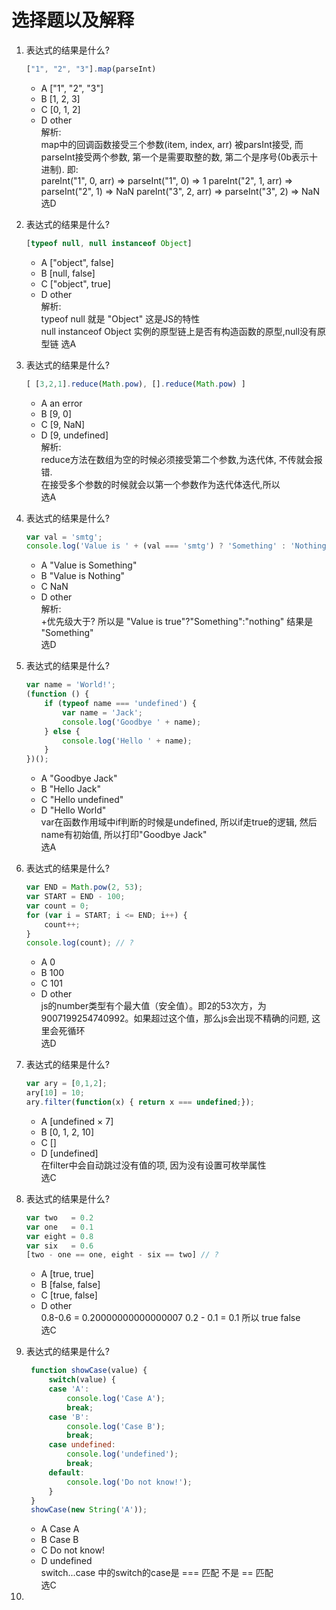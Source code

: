 # 选择题以及解释
1. 表达式的结果是什么?   
    ```js
    ["1", "2", "3"].map(parseInt)
    ```
    * A ["1", "2", "3"]
    * B [1, 2, 3]
    * C [0, 1, 2]
    * D other   
    解析:   
    map中的回调函数接受三个参数(item, index, arr) 被parsInt接受, 而parseInt接受两个参数, 第一个是需要取整的数, 第二个是序号(0b表示十进制). 即:   
    pareInt("1", 0, arr) => parseInt("1", 0) => 1
    pareInt("2", 1, arr) => parseInt("2", 1) => NaN
    pareInt("3", 2, arr) => parseInt("3", 2) => NaN   
    选D   
2. 表达式的结果是什么?
    ```js
    [typeof null, null instanceof Object]
    ```
    * A ["object", false]
    * B [null, false]
    * C ["object", true]
    * D other   
    解析:   
    typeof null 就是 "Object" 这是JS的特性   
    null instanceof Object  实例的原型链上是否有构造函数的原型,null没有原型链
    选A
    
3. 表达式的结果是什么?
    ```js
    [ [3,2,1].reduce(Math.pow), [].reduce(Math.pow) ]
    ```
    * A an error
    * B [9, 0]
    * C [9, NaN]
    * D [9, undefined]   
    解析:   
    reduce方法在数组为空的时候必须接受第二个参数,为迭代体, 不传就会报错.   
    在接受多个参数的时候就会以第一个参数作为迭代体迭代,所以   
    选A   
    
4. 表达式的结果是什么?
    ```js
    var val = 'smtg';
    console.log('Value is ' + (val === 'smtg') ? 'Something' : 'Nothing');
    ```   
    * A "Value is Something"
    * B "Value is Nothing"
    * C NaN
    * D other   
    解析:   
    +优先级大于? 所以是 "Value is true"?"Something":"nothing"
    结果是 "Something"   
    选D
    
5. 表达式的结果是什么?
   ```js
   var name = 'World!';
   (function () {
       if (typeof name === 'undefined') {
           var name = 'Jack';
           console.log('Goodbye ' + name);
       } else {
           console.log('Hello ' + name);
       }
   })();
   ```
   * A "Goodbye Jack"
   * B "Hello Jack"
   * C "Hello undefined"
   * D "Hello World"   
   var在函数作用域中if判断的时候是undefined, 所以if走true的逻辑, 然后name有初始值, 所以打印"Goodbye Jack"   
   选A
    
6. 表达式的结果是什么?
   ```js
   var END = Math.pow(2, 53);
   var START = END - 100;
   var count = 0;
   for (var i = START; i <= END; i++) {
       count++;
   }
   console.log(count); // ?
   ```
   * A 0
   * B 100
   * C 101
   * D other  
   js的number类型有个最大值（安全值）。即2的53次方，为9007199254740992。如果超过这个值，那么js会出现不精确的问题, 这里会死循环   
   选D
 
7. 表达式的结果是什么?
   ```js
   var ary = [0,1,2];
   ary[10] = 10;
   ary.filter(function(x) { return x === undefined;});
   ```
   * A [undefined × 7]
   * B [0, 1, 2, 10]
   * C []
   * D [undefined]    
   在filter中会自动跳过没有值的项, 因为没有设置可枚举属性   
   选C
   
   
   
8. 表达式的结果是什么?
   ```js
   var two   = 0.2
   var one   = 0.1
   var eight = 0.8
   var six   = 0.6
   [two - one == one, eight - six == two] // ?
   ```
   * A [true, true]
   * B [false, false]
   * C [true, false]
   * D other  
   0.8-0.6 = 0.20000000000000007   0.2 - 0.1 = 0.1 所以 true false    
   选C   
   
9. 表达式的结果是什么?
   ```js
    function showCase(value) {
        switch(value) {
        case 'A':
            console.log('Case A');
            break;
        case 'B':
            console.log('Case B');
            break;
        case undefined:
            console.log('undefined');
            break;
        default:
            console.log('Do not know!');
        }
    }
    showCase(new String('A'));
   ```
   * A Case A
   * B Case B
   * C Do not know!
   * D undefined    
   switch...case 中的switch的case是 === 匹配 不是 == 匹配   
   选C   
   
10. 
